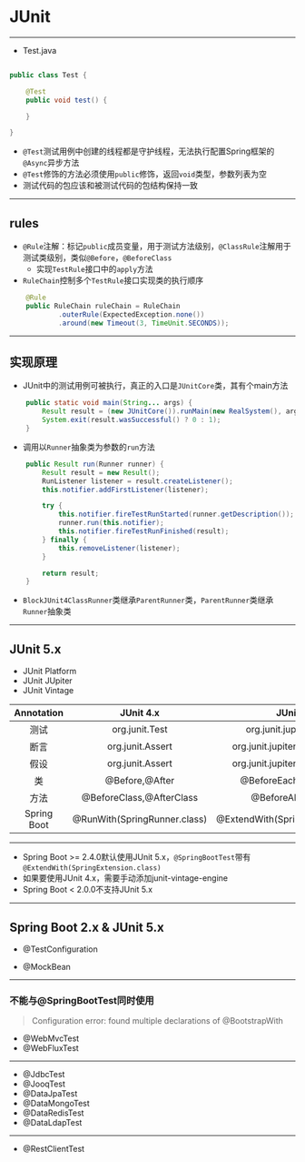 # JUnit



---

- Test.java
```java

public class Test {

    @Test
    public void test() {

    }

}

```

- `@Test`测试用例中创建的线程都是守护线程，无法执行配置Spring框架的`@Async`异步方法
- `@Test`修饰的方法必须使用`public`修饰，返回`void`类型，参数列表为空
- 测试代码的包应该和被测试代码的包结构保持一致


---
## rules

- `@Rule`注解：标记`public`成员变量，用于测试方法级别，`@ClassRule`注解用于测试类级别，类似`@Before`，`@BeforeClass`
    - 实现`TestRule`接口中的`apply`方法
- `RuleChain`控制多个`TestRule`接口实现类的执行顺序

```java
    @Rule
    public RuleChain ruleChain = RuleChain
            .outerRule(ExpectedException.none())
            .around(new Timeout(3, TimeUnit.SECONDS));


```

---

## 实现原理

- JUnit中的测试用例可被执行，真正的入口是`JUnitCore`类，其有个main方法
```java
    public static void main(String... args) {
        Result result = (new JUnitCore()).runMain(new RealSystem(), args);
        System.exit(result.wasSuccessful() ? 0 : 1);
    }
```


- 调用以`Runner`抽象类为参数的`run`方法
```java
    public Result run(Runner runner) {
        Result result = new Result();
        RunListener listener = result.createListener();
        this.notifier.addFirstListener(listener);

        try {
            this.notifier.fireTestRunStarted(runner.getDescription());
            runner.run(this.notifier);
            this.notifier.fireTestRunFinished(result);
        } finally {
            this.removeListener(listener);
        }

        return result;
    }
```

- `BlockJUnit4ClassRunner`类继承`ParentRunner`类，`ParentRunner`类继承`Runner`抽象类

---

## JUnit 5.x


- JUnit Platform
- JUnit JUpiter
- JUnit Vintage


| Annotation | JUnit 4.x | JUnit 5.x  |
| :-: | :-: | :-: |
| 测试 | org.junit.Test | org.junit.jupiter.api.Test |
| 断言 | org.junit.Assert | org.junit.jupiter.api.Assertions |
| 假设 | org.junit.Assert | org.junit.jupiter.api.Assertions |
| 类 | @Before,@After | @BeforeEach,@AfterEach |
| 方法 | @BeforeClass,@AfterClass | @BeforeAll,@AfterAll |
| Spring Boot | @RunWith(SpringRunner.class) | @ExtendWith(SpringExtension.class) |
---

- Spring Boot >= 2.4.0默认使用JUnit 5.x，`@SpringBootTest`带有`@ExtendWith(SpringExtension.class)`
- 如果要使用JUnit 4.x，需要手动添加junit-vintage-engine
- Spring Boot < 2.0.0不支持JUnit 5.x



---

## Spring Boot 2.x & JUnit 5.x

- @TestConfiguration

- @MockBean


---
### 不能与@SpringBootTest同时使用
> Configuration error: found multiple declarations of @BootstrapWith
- @WebMvcTest
- @WebFluxTest

---
- @JdbcTest
- @JooqTest
- @DataJpaTest
- @DataMongoTest
- @DataRedisTest
- @DataLdapTest

---


- @RestClientTest